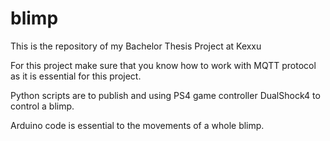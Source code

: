 # blimp
This is the repository of my Bachelor Thesis Project at Kexxu

For this project make sure that you know how to work with MQTT protocol as it is essential for this project.

Python scripts are to publish and using PS4 game controller DualShock4 to control a blimp.

Arduino code is essential to the movements of a whole blimp.

